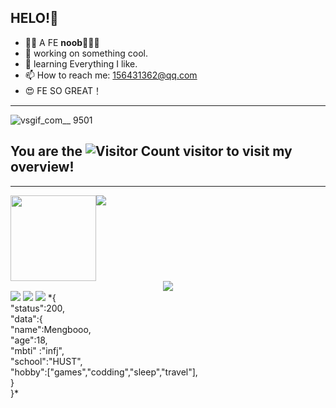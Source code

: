 
## HELO!🍟
- 😶‍🌫️ A FE **noob**🍟🍟🍟
- 🔭 working on something cool.
- 🌱 learning Everything I like.
- 📫 How to reach me: 156431362@qq.com
- 😍 FE SO GREAT！

---

![vsgif_com__ 9501](https://github.com/Mengbooo/Mengbooo/assets/143786942/315d8a97-ec95-4d58-a101-62c4cd6145e8)

## You are the  ![Visitor Count](https://profile-counter.glitch.me/Mengbooo/count.svg) visitor to visit my overview! 
---
<div style="display:flex">
<div align="center"> <img height="137px" src="https://github-readme-stats.vercel.app/api?username=Mengbooo&hide_title=true&hide_border=true&show_icons=trueline_height=21&text_color=000&icon_color=000&bg_color=0,ea6161,ffc64d,fffc4d,52fa5a&theme=graywhite" /> </div>
<div align="center"> <img src="https://github-readme-stats.vercel.app/api/top-langs/?username=Mengbooo&hide_title=true&hide_border=true&layout=compact&langs_count=6&text_color=000&icon_color=fff&bg_color=0,52fa5a,4dfcff,c64dff&theme=graywhite" /> </div>
</div>
<div align="center"> <img src="https://github-profile-trophy.vercel.app/?username=Mengbooo" /> </div>
<span > <img src="https://img.shields.io/badge/-HTML5-E34F26?style=flat-square&logo=html5&logoColor=white" /> <img src="https://img.shields.io/badge/-CSS3-1572B6?style=flat-square&logo=css3" /> <img src="https://img.shields.io/badge/-JavaScript-oringe?style=flat-square&logo=javascript" /> </span>
*{<br />
   "status":200,<br />
   "data":{<br />
          "name":Mengbooo,<br />
          "age":18,<br />
          "mbti" :"infj",<br />
          "school":"HUST",<br />
          "hobby":["games","codding","sleep","travel"],<br />
}<br />
}*

